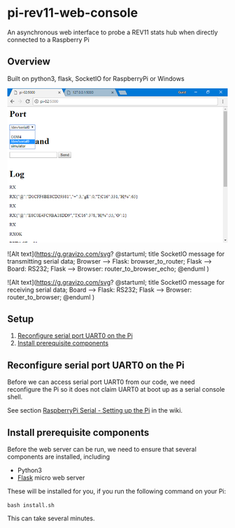 # pi-rev11-web-console

An asynchronous web interface to probe a REV11 stats hub when directly connected to a Raspberry Pi

## Overview

Built on python3, flask, SocketIO for RaspberryPi or Windows

![screenshot](screenshot.png)

![Alt text](https://g.gravizo.com/svg?
  @startuml;
  title SocketIO message for transmitting serial data;
  Browser --> Flask: browser_to_router;
  Flask --> Board: RS232;
  Flask --> Browser: router_to_browser_echo;
  @enduml
)

![Alt text](https://g.gravizo.com/svg?
  @startuml;
  title SocketIO message for receiving serial data;
  Board --> Flask: RS232;
  Flask --> Browser: router_to_browser;
  @enduml
)


## Setup

1. [Reconfigure serial port UART0 on the Pi](#reconfigure-serial-port-uart0-on-the-pi)
2. [Install prerequisite components](#Install-prerequisite-components)

## Reconfigure serial port UART0 on the Pi

Before we can access serial port UART0 from our code, we need reconfigure the Pi so it does not claim UART0 at boot up as a serial console shell.

See section [RaspberryPi Serial - Setting up the Pi](https://github.com/opentrv/OTWiki/wiki/RaspberryPi-Serial#setting-up-the-pi) in the wiki.

## Install prerequisite components

Before the web server can be run, we need to ensure that several components are installed, including

* Python3
* [Flask](http://flask.pocoo.org/) micro web server

These will be installed for you, if you run the following command on your Pi:

`bash install.sh`

This can take several minutes.
